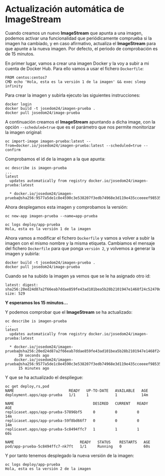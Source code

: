 # Actualización automática de ImageStream

Cuando creamos un nuevo **ImageStream** que apunta a una imagen, podemos activar una funcionalidad que periódicamente comprueba si la imagen ha cambiado, y en caso afirmativo, actualiza el **ImageStream** para que apunte a la nueva imagen. Por defecto, el periodo de comprobación es de 15 minutos.

En primer lugar, vamos a crear una imagen Docker y la voy a subir a mi cuenta de Docker Hub. Para ello vamos a usar el fichero `Dockerfile`:

```
FROM centos:centos7
CMD echo 'Hola, esta es la versión 1 de la imagen' && exec sleep infinity
```

Para crear la imagen y subirla ejecuto las siguientes instrucciones:

    docker login
    docker build -t josedom24/imagen-prueba .
    docker pull josedom24/image-prueba

A continuación creamos el **ImageStream** apuntando a dicha image, con la opción `--scheduled=true` que es el parámetro que nos permite monitorizar la imagen original:

    oc import-image imagen-prueba:latest --from=docker.io/josedom24/imagen-prueba:latest --scheduled=true --confirm

Comprobamos el id de la imagen a la que apunta:

    oc describe is imagen-prueba
    ...
    latest
      updates automatically from registry docker.io/josedom24/imagen-prueba:latest

      * docker.io/josedom24/imagen-prueba@sha256:9577a5de1c8e4590c3e538207f3edb74968e3d119e435cceeeef9853528ab761


Ahora desplegamos esta imagen y comprobamos la versión:

    oc new-app imagen-prueba --name=app-prueba
    
    oc logs deploy/app-prueba
    Hola, esta es la versión 1 de la imagen

Ahora vamos a modificar el fichero `Dockerfile` y vamos a volver a subir la imagen con el mismo nombre y la misma etiqueta. Cambiamos el mensaje del fichero `Dockerfile` para que ponga `versión 2`, y volvemos a generar la imagen y subirla:

    docker build -t josedom24/imagen-prueba .
    docker pull josedom24/image-prueba   

Cuando se ha subido la imagen ya vemos que se le ha asignado otro id:
    
    latest: digest: sha256:20ed24d87a2f66eab7ddae859fe43ad101bea5b28b2101947e1468f24c52470d size: 529

**Y esperamos los 15 minutos...**

Y podemos comprobar que el **ImageStream** se ha actualizado:

    oc describe is imagen-prueba
    ...
    latest
      updates automatically from registry docker.io/josedom24/imagen-prueba:latest

      * docker.io/josedom24/imagen-prueba@sha256:20ed24d87a2f66eab7ddae859fe43ad101bea5b28b2101947e1468f24c52470d
          39 seconds ago
        docker.io/josedom24/imagen-prueba@sha256:9577a5de1c8e4590c3e538207f3edb74968e3d119e435cceeeef9853528ab761
          15 minutes ago

Y que se ha actualizado el despliegue:

    oc get deploy,rs,pod
    NAME                         READY   UP-TO-DATE   AVAILABLE   AGE
    deployment.apps/app-prueba   1/1     1            1           14m

    NAME                                    DESIRED   CURRENT   READY   AGE
    replicaset.apps/app-prueba-57896bf5     0         0         0       14m
    replicaset.apps/app-prueba-59f8bd66f7   0         0         0       14m
    replicaset.apps/app-prueba-5c8494ffc7   1         1         1       60s

    NAME                              READY   STATUS    RESTARTS   AGE
    pod/app-prueba-5c8494ffc7-nk7ft   1/1     Running   0          60s

Y por tanto tenemos desplegado la nueva versión de la imagen:

    oc logs deploy/app-prueba
    Hola, esta es la versión 2 de la imagen
